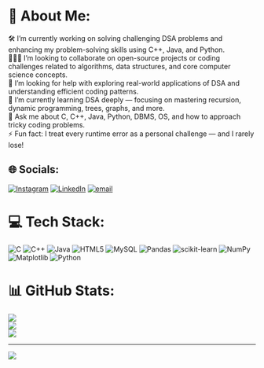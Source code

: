 # 💫 About Me:
🛠 I’m currently working on solving challenging DSA problems and enhancing my problem-solving skills using C++, Java, and Python.<br>🧑‍🤝‍🧑 I’m looking to collaborate on open-source projects or coding challenges related to algorithms, data structures, and core computer science concepts.<br>🤝 I’m looking for help with exploring real-world applications of DSA and understanding efficient coding patterns.<br>🌱 I’m currently learning DSA deeply — focusing on mastering recursion, dynamic programming, trees, graphs, and more.<br>💬 Ask me about C, C++, Java, Python, DBMS, OS, and how to approach tricky coding problems.<br>⚡ Fun fact: I treat every runtime error as a personal challenge — and I rarely lose!


## 🌐 Socials:
[![Instagram](https://img.shields.io/badge/Instagram-%23E4405F.svg?logo=Instagram&logoColor=white)](https://instagram.com/01_iamvishal) [![LinkedIn](https://img.shields.io/badge/LinkedIn-%230077B5.svg?logo=linkedin&logoColor=white)](https://linkedin.com/in/csevishal) [![email](https://img.shields.io/badge/Email-D14836?logo=gmail&logoColor=white)](mailto:who.imvishal@gmail.com) 

# 💻 Tech Stack:
![C](https://img.shields.io/badge/c-%2300599C.svg?style=for-the-badge&logo=c&logoColor=white) ![C++](https://img.shields.io/badge/c++-%2300599C.svg?style=for-the-badge&logo=c%2B%2B&logoColor=white) ![Java](https://img.shields.io/badge/java-%23ED8B00.svg?style=for-the-badge&logo=openjdk&logoColor=white) ![HTML5](https://img.shields.io/badge/html5-%23E34F26.svg?style=for-the-badge&logo=html5&logoColor=white) ![MySQL](https://img.shields.io/badge/mysql-4479A1.svg?style=for-the-badge&logo=mysql&logoColor=white) ![Pandas](https://img.shields.io/badge/pandas-%23150458.svg?style=for-the-badge&logo=pandas&logoColor=white) ![scikit-learn](https://img.shields.io/badge/scikit--learn-%23F7931E.svg?style=for-the-badge&logo=scikit-learn&logoColor=white) ![NumPy](https://img.shields.io/badge/numpy-%23013243.svg?style=for-the-badge&logo=numpy&logoColor=white) ![Matplotlib](https://img.shields.io/badge/Matplotlib-%23ffffff.svg?style=for-the-badge&logo=Matplotlib&logoColor=black) ![Python](https://img.shields.io/badge/python-3670A0?style=for-the-badge&logo=python&logoColor=ffdd54)
# 📊 GitHub Stats:
![](https://github-readme-stats.vercel.app/api?username=csevishalsaini&theme=dark&hide_border=false&include_all_commits=false&count_private=false)<br/>
![](https://nirzak-streak-stats.vercel.app/?user=csevishalsaini&theme=dark&hide_border=false)<br/>
![](https://github-readme-stats.vercel.app/api/top-langs/?username=csevishalsaini&theme=dark&hide_border=false&include_all_commits=false&count_private=false&layout=compact)

---
[![](https://visitcount.itsvg.in/api?id=csevishalsaini&icon=0&color=0)](https://visitcount.itsvg.in)

<!-- Proudly created with GPRM ( https://gprm.itsvg.in ) -->
